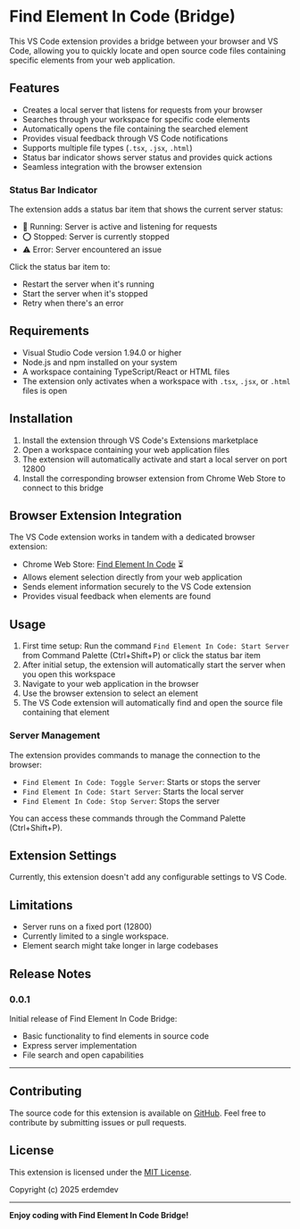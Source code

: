 # Find Element In Code (Bridge)

This VS Code extension provides a bridge between your browser and VS Code, allowing you to quickly locate and open source code files containing specific elements from your web application.

## Features

- Creates a local server that listens for requests from your browser
- Searches through your workspace for specific code elements
- Automatically opens the file containing the searched element
- Provides visual feedback through VS Code notifications
- Supports multiple file types (`.tsx`, `.jsx`, `.html`)
- Status bar indicator shows server status and provides quick actions
- Seamless integration with the browser extension

### Status Bar Indicator

The extension adds a status bar item that shows the current server status:

- 📡 Running: Server is active and listening for requests
- ⭕ Stopped: Server is currently stopped
- ⚠️ Error: Server encountered an issue

Click the status bar item to:

- Restart the server when it's running
- Start the server when it's stopped
- Retry when there's an error

## Requirements

- Visual Studio Code version 1.94.0 or higher
- Node.js and npm installed on your system
- A workspace containing TypeScript/React or HTML files
- The extension only activates when a workspace with `.tsx`, `.jsx`, or `.html` files is open

## Installation

1. Install the extension through VS Code's Extensions marketplace
2. Open a workspace containing your web application files
3. The extension will automatically activate and start a local server on port 12800
4. Install the corresponding browser extension from Chrome Web Store to connect to this bridge

## Browser Extension Integration

The VS Code extension works in tandem with a dedicated browser extension:

- Chrome Web Store: [Find Element In Code](https://chrome.google.com/webstore/category/extensions) ⏳
- Allows element selection directly from your web application
- Sends element information securely to the VS Code extension
- Provides visual feedback when elements are found

## Usage

1. First time setup: Run the command `Find Element In Code: Start Server` from Command Palette (Ctrl+Shift+P) or click the status bar item
2. After initial setup, the extension will automatically start the server when you open this workspace
3. Navigate to your web application in the browser
4. Use the browser extension to select an element
5. The VS Code extension will automatically find and open the source file containing that element

### Server Management

The extension provides commands to manage the connection to the browser:

- `Find Element In Code: Toggle Server`: Starts or stops the server
- `Find Element In Code: Start Server`: Starts the local server
- `Find Element In Code: Stop Server`: Stops the server

You can access these commands through the Command Palette (Ctrl+Shift+P).

## Extension Settings

Currently, this extension doesn't add any configurable settings to VS Code.

## Limitations

- Server runs on a fixed port (12800)
- Currently limited to a single workspace.
- Element search might take longer in large codebases

## Release Notes

### 0.0.1

Initial release of Find Element In Code Bridge:

- Basic functionality to find elements in source code
- Express server implementation
- File search and open capabilities

---

## Contributing

The source code for this extension is available on [GitHub](https://github.com/erdemdev/find-element-in-code-bridge). Feel free to contribute by submitting issues or pull requests.

## License

This extension is licensed under the [MIT License](LICENSE).

Copyright (c) 2025 erdemdev

---

**Enjoy coding with Find Element In Code Bridge!**
